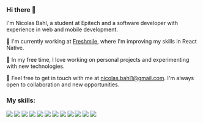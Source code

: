 
### Hi there 👋

I'm Nicolas Bahl, a student at Epitech and a software developer with experience in web and mobile development.

🌱 I'm currently working at [Freshmile](https://www.freshmile.com/), where I'm improving my skills in React Native.

🚀 In my free time, I love working on personal projects and experimenting with new technologies.

💬 Feel free to get in touch with me at nicolas.bahl1@gmail.com. I'm always open to collaboration and new opportunities.


### My skills: 
<p>
<img src="https://img.shields.io/badge/HTML5-E34F26?style=for-the-badge&logo=html5&logoColor=white"/>
<img src="https://img.shields.io/badge/-CSS-blueviolet?style=for-the-badge&logo=css3&logoColor=white" />
<img src="https://img.shields.io/badge/TypeScript-007ACC?style=for-the-badge&logo=typescript&logoColor=white"/>
<img src="https://img.shields.io/badge/JavaScript-323330?style=for-the-badge&logo=javascript&logoColor=F7DF1E"/>
<img src="https://img.shields.io/badge/React-20232A?style=for-the-badge&logo=react&logoColor=61DAFB"/>
<img src="https://img.shields.io/badge/React_Native-20232A?style=for-the-badge&logo=react&logoColor=61DAFB"/>
<img src="https://img.shields.io/badge/-React%20Query-FF4154?style=for-the-badge&logo=react%20query&logoColor=white"/>
<img src="https://img.shields.io/badge/Vue.js-35495E?style=for-the-badge&logo=vuedotjs&logoColor=4FC08D"/>
<img src="https://camo.githubusercontent.com/d4ff95c6c85e810b4acfe5dbf01bf2b44680cf75945b21a7e5438c87b473f2c6/68747470733a2f2f696d672e736869656c64732e696f2f62616467652f4e6578742d626c61636b3f7374796c653d666f722d7468652d6261646765266c6f676f3d6e6578742e6a73266c6f676f436f6c6f723d7768697465"/>
<img src="https://img.shields.io/badge/Node.js-339933?style=for-the-badge&logo=nodedotjs&logoColor=white"/>
<img src="https://img.shields.io/badge/MySQL-005C84?style=for-the-badge&logo=mysql&logoColor=white"/>
<img src="https://img.shields.io/badge/Prisma-3982CE?style=for-the-badge&logo=Prisma&logoColor=white"/>
</p>




